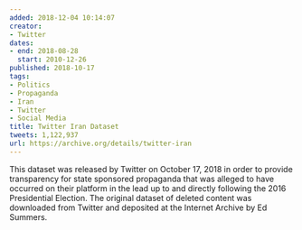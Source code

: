 ```yaml
---
added: 2018-12-04 10:14:07
creator:
- Twitter
dates:
- end: 2018-08-28
  start: 2010-12-26
published: 2018-10-17
tags:
- Politics
- Propaganda
- Iran
- Twitter
- Social Media
title: Twitter Iran Dataset
tweets: 1,122,937
url: https://archive.org/details/twitter-iran
---
```


This dataset was released by Twitter on October 17, 2018 in order to provide transparency for state sponsored propaganda that was alleged to have occurred on their platform in the lead up to and directly following the 2016 Presidential Election. The original dataset of deleted content was downloaded from Twitter and deposited at the Internet Archive by Ed Summers.

